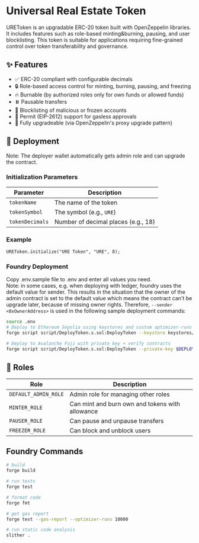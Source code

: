 # Universal Real Estate Token

UREToken is an upgradable ERC-20 token built with OpenZeppelin libraries. It includes features such as role-based minting&burning, pausing, and user blocklisting. This token is suitable for applications requiring fine-grained control over token transferability and governance.

## ✨ Features

- ✅ ERC-20 compliant with configurable decimals
- 🔒 Role-based access control for minting, burning, pausing, and freezing
- 🔥 Burnable (by authorized roles only for own funds or allowed funds)
- ⏸️ Pausable transfers
- 🚫 Blocklisting of malicious or frozen accounts
- 🧾 Permit (EIP-2612) support for gasless approvals
- 🧬 Fully upgradeable (via OpenZeppelin's proxy upgrade pattern)

## 🚀 Deployment

Note: The deployer wallet automatically gets admin role and can upgrade the contract.  

### Initialization Parameters

| Parameter       | Description                         |
|-----------------|-------------------------------------|
| `tokenName`     | The name of the token               |
| `tokenSymbol`   | The symbol (e.g., `URE`)            |
| `tokenDecimals` | Number of decimal places (e.g., 18) |

### Example

```solidity
UREToken.initialize("URE Token", "URE", 8);
```

### Foundry Deployment

Copy .env.sample file to .env and enter all values you need.  
Note: in some cases, e.g. when deploying with ledger, foundry uses the default value for sender. This results
in the situation that the owner of the admin contract is set to the default value which means the contract 
can't be upgrade later, because of missing owner rights. Therefore, `--sender <0xOwnerAddress>` is used in 
the following sample deployment commands:

```bash
source .env
# Deploy to Ethereum Sepolia using keystores and custom optimizer-runs + verify contract
forge script script/DeployToken.s.sol:DeployToken --keystore keystores/deployer --broadcast --slow --verify --rpc-url $ETH_SEPOLIA_RPC --etherscan-api-key $ETHERSCAN_API_KEY --sender $DEPLOYER  --optimizer-runs 10000

# Deploy to Avalanche Fuji with private key + verify contracts
forge script script/DeployToken.s.sol:DeployToken --private-key $DEPLOYER_KEY --broadcast --optimize --slow --verify --rpc-url $AVALANCHE_FUJI_RPC --etherscan-api-key $ETHERSCAN_API_KEY --verifier-url $AVALANCHE_FUJI_VERIFIER_URL --sender $DEPLOYER
```

## 🔐 Roles

| Role                 | Description                                     |
| -------------------- | ----------------------------------------------- |
| `DEFAULT_ADMIN_ROLE` | Admin role for managing other roles             |
| `MINTER_ROLE`        | Can mint and burn own and tokens with allowance |
| `PAUSER_ROLE`        | Can pause and unpause transfers                 |
| `FREEZER_ROLE`       | Can block and unblock users                     |

## Foundry Commands

```bash
# build
forge build

# run tests
forge test

# format code 
forge fmt

# get gas report
forge test --gas-report --optimizer-runs 10000

# run static code analysis
slither .
```
